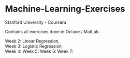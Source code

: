 # Machine-Learning-Exercises
Stanford University - Coursera 


Contains all exercises done in Octave / MatLab.

Week 2: Linear Regression,  
Week 3: Logistic Regression,  
Week 4:
Week 5:
Week 6:
Week 7:

